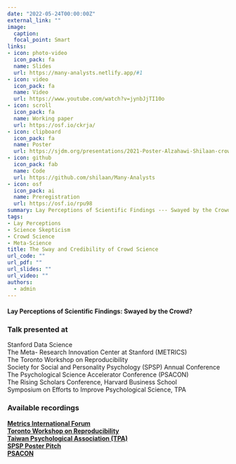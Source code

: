 ```yaml
---
date: "2022-05-24T00:00:00Z"
external_link: ""
image:
  caption: 
  focal_point: Smart
links:
- icon: photo-video
  icon_pack: fa
  name: Slides
  url: https://many-analysts.netlify.app/#1
- icon: video
  icon_pack: fa
  name: Video
  url: https://www.youtube.com/watch?v=jynbJjTI10o
- icon: scroll
  icon_pack: fa
  name: Working paper
  url: https://osf.io/ckrja/
- icon: clipboard
  icon_pack: fa
  name: Poster
  url: https://sjdm.org/presentations/2021-Poster-Alzahawi-Shilaan-crowds-variability-credibility~.pdf
- icon: github
  icon_pack: fab
  name: Code
  url: https://github.com/shilaan/Many-Analysts
- icon: osf
  icon_pack: ai
  name: Preregistration
  url: https://osf.io/rpu98
summary: Lay Perceptions of Scientific Findings --- Swayed by the Crowd?
tags:
- Lay Perceptions
- Science Skepticism
- Crowd Science
- Meta-Science
title: The Sway and Credibility of Crowd Science
url_code: ""
url_pdf: ""
url_slides: ""
url_video: ""
authors: 
  - admin
---
```



#### Lay Perceptions of Scientific Findings: Swayed by the Crowd?


### Talk presented at  
<i class="fa fa-check" aria-hidden="true" style="color:#BBDEFB"></i> 
Stanford Data Science  
<i class="fa fa-check" aria-hidden="true" style="color:#BBDEFB"></i> 
The Meta- Research Innovation Center at Stanford (METRICS)  
<i class="fa fa-check" aria-hidden="true" style="color:#BBDEFB"></i> The Toronto Workshop on Reproducibility  
<i class="fa fa-check" aria-hidden="true" style="color:#BBDEFB"></i> Society for Social and Personality Psychology (SPSP) Annual Conference  
<i class="fa fa-check" aria-hidden="true" style="color:#BBDEFB"></i> The Psychological Science Accelerator Conference (PSACON)  
<i class="fa fa-check" aria-hidden="true" style="color:#BBDEFB"></i> The Rising Scholars Conference, Harvard Business School  
<i class="fa fa-check" aria-hidden="true" style="color:#BBDEFB"></i> Symposium on Efforts to Improve Psychological Science, TPA

### Available recordings  
<i class="fa fa-camera" aria-hidden="true" style="color:#BBDEFB"></i> [**Metrics International Forum**](https://stanford.zoom.us/rec/share/mLwfo-KvZjCvN01fcozmRp8UjN8d8eN0CmIzoIhnpzL960i6NXP5gynSGeU1cP1P.q5qoJ_KEaB8u9FvL?startTime=1646327040000)  
<i class="fa fa-film" aria-hidden="true" style="color:#BBDEFB"></i>
[**Toronto Workshop on Reproducibility**](https://www.youtube.com/watch?v=jynbJjTI10o)  
<i class="fa fa-camera-retro" aria-hidden="true" style="color:#BBDEFB"></i> [**Taiwan Psychological Association (TPA)**](https://stanford.zoom.us/rec/play/9FRF6N_-FIMm4rkUK4MuVWAl4vzcOBENsugJFEJZSD6vtrcW_MD-X3xd6zAbm_wltsKIkHc3XQ5nlFYS.AQ9qjRzo7Dc9V2xp?startTime=1634127778000&_x_zm_rtaid=DCJsVP0gRsqfVJD9N-qxSQ.1643142404846.77bac81f2154d1a25b3dee3e781d0c3a&_x_zm_rhtaid=196)  
<i class="fa fa-headphones" aria-hidden="true" style="color:#BBDEFB"></i> 
[**SPSP Poster Pitch**](https://stanford.zoom.us/rec/share/mmIh1DF4lE37oI3_1SdmfZkVbtSUSp89xFKKSr_5z0EitC9rMlY-dupXziHCszsY.1rNzL38JsVSnXMmH)  
<i class="fa fa-film" aria-hidden="true" style="color:#BBDEFB"></i> [**PSACON**](https://www.youtube.com/watch?v=dQkSu5OSS1o)  




